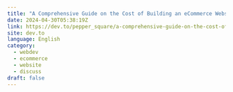 ```yaml
---
title: "A Comprehensive Guide on the Cost of Building an eCommerce Website"
date: 2024-04-30T05:38:19Z
link: https://dev.to/pepper_square/a-comprehensive-guide-on-the-cost-of-building-an-ecommerce-website-1o8p?utm_medium=RSS&utm_source=news.12bit.vn
site: dev.to
language: English
category:
  - webdev
  - ecommerce
  - website
  - discuss
draft: false
---
```

